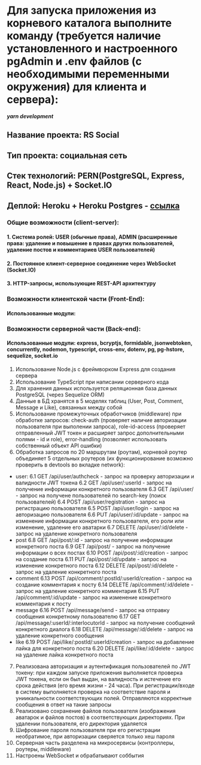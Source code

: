 # Для запуска приложения из корневого каталога выполните команду (требуется наличие установленного и настроенного pgAdmin и .env файлов (с необходимыми переменными окружения) для клиента и сервера):

**_yarn development_**

## Название проекта: RS Social

## Тип проекта: социальная сеть

## Стек технологий: PERN(PostgreSQL, Express, React, Node.js) + Socket.IO

## Деплой: Heroku + Heroku Postgres - [ссылка](https://rss-social.herokuapp.com/)

### Общие возможности (client-server):

#### 1. Система ролей: USER (обычные права), ADMIN (расширенные права: удаление и повышение в правах других пользователей, удаление постов и комментариев USER пользователей)

#### 2. Постоянное клиент-серверное соединение через WebSocket (Socket.IO)

#### 3. HTTP-запросы, использующие REST-API архитектуру

### Возможности клиентской части (Front-End):

#### Использованные модули:

### Возможности серверной части (Back-end):

#### Использованные модули: express, bcryptjs, formidable, jsonwebtoken, concurrently, nodemon, typescript, cross-env, dotenv, pg, pg-hstore, sequelize, socket.io

1. Использование Node.js с фреймворком Express для создания сервера
2. Использование TypeScript при написании серверного кода
3. Для хранения данных используется реляционная база данных PostgreSQL (через Sequelize ORM)
4. Данные в БД хранятся в 5 моделях таблиц (User, Post, Comment, Message и Like), связанных между собой
5. Использование промежуточных обработчиков (middleware) при обработке запросов: check-auth (проверяет наличие авторизации пользователя при выполении запроса), role-id-access (проверяет отправленный JWT токен и расширяет запрос дополнительными полями - id и role), error-handling (позволяет использовать собственный объект API ошибки)
6. Обработка запросов по 20 маршрутам (роутам), корневой роутер объединяет 5 отдельных роутеров (их функционирование возможно проверить в devtools во вкладке network):
 - user:
6.1 GET /api/user/authcheck - запрос на проверку авторизации и валидности JWT токена
6.2 GET /api/user/:userId - запрос на получение информации конкретного пользователя
6.3 GET /api/user/ - запрос на получене пользователей по search-key (поиск пользователей)
6.4 POST /api/user/registration - запрос на регистрацию пользователя
6.5 POST /api/user/login - запрос на авторизацию пользователя
6.6 PUT /api/user/:id/update - запрос на изменение информации конкретного пользователя, его роли или изменение, удаление его аватарки
6.7 DELETE /api/user/:id/delete - запрос на удаление конкретного пользователя
- post
6.8 GET /api/post/:id - запрос на получение информации конкретного поста
6.9 GET /api/post/ - запрос на получение информации о всех постах
6.10 POST /api/post/:id/creation - запрос на создание поста
6.11 PUT /api/post/:id/update - запрос на изменение конкретного поста
6.12 DELETE /api/post/:id/delete - запрос на удаление конкретного поста
- сomment
6.13 POST /api/comment/:postId/:userId/creation - запрос на создание комментария к посту
6.14 DELETE /api/comment/:id/delete - запрос на удаление конкретного комментария
6.15 PUT /api/comment/:id/update - запрос на изменение конкретного комментария к посту
- message
6.16 POST /api/message/send - запрос на отправку сообщения конкретному пользователю
6.17 GET /api/message/:userId/:interlocutorId - запрос на получение сообщений конкретного диалога
6.18 DELETE /api/message/:id/delete - запрос на удаление конкретного сообщения
- like
6.19 POST /api/like/:postId/:userId/creation - запрос на добавление лайка для конкретного поста
6.20 DELETE /api/like/:id/delete - запрос на удаление лайка конкретного поста

7. Реализована авторизация и аутентификация пользователей по JWT токену: при каждом запуске приложения выполняется проверка JWT токена, если он был выдан, на валидность и истечение его срока действия (его время жизни - 24 часа). При регистрации/входе в систему выполняется проверка на соответствие пароля и униикальности соответствующих полей. Отправляются корректные сообщения в ответ на такие запросы
8. Реализовано сохранение файлов пользователя (изображения аватарок и файлов постов) в соответствующих директориях. При удалении пользователя, его директория удаляется
9. Шифрование пароля пользователя при его регистрации необратимое, при авторизации сверяется только хеш пароля
10. Серверная часть разделена на микросервисы (контроллеры, роутеры, middleware)
11. Настроены WebSocket и обрабатывают соббытия
